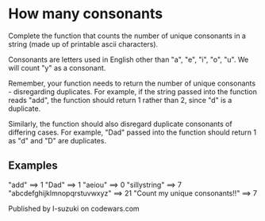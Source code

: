 # How many consonants

Complete the function that counts the number of unique consonants in a string (made up of printable ascii characters).

Consonants are letters used in English other than "a", "e", "i", "o", "u". We will count "y" as a consonant.

Remember, your function needs to return the number of unique consonants - disregarding duplicates. For example, if the string passed into the function reads "add", the function should return 1 rather than 2, since "d" is a duplicate.

Similarly, the function should also disregard duplicate consonants of differing cases. For example, "Dad" passed into the function should return 1 as "d" and "D" are duplicates.

## Examples
"add" ==> 1
"Dad" ==> 1
"aeiou" ==> 0
"sillystring" ==> 7
"abcdefghijklmnopqrstuvwxyz" ==> 21
"Count my unique consonants!!" ==> 7

Published by I-suzuki on codewars.com